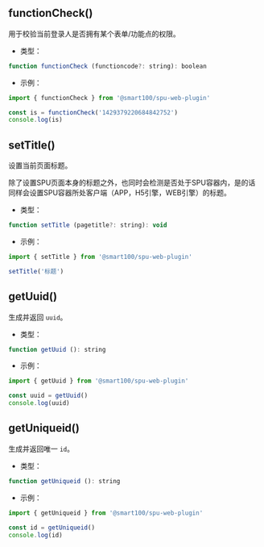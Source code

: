 ## functionCheck()
用于校验当前登录人是否拥有某个表单/功能点的权限。

+ 类型：

```js
function functionCheck (functioncode?: string): boolean
```

+ 示例：

```js
import { functionCheck } from '@smart100/spu-web-plugin'

const is = functionCheck('1429379220684842752')
console.log(is)
```

## setTitle()
设置当前页面标题。

除了设置SPU页面本身的标题之外，也同时会检测是否处于SPU容器内，是的话同样会设置SPU容器所处客户端（APP，H5引擎，WEB引擎）的标题。

+ 类型：

```js
function setTitle (pagetitle?: string): void
```

+ 示例：

```js
import { setTitle } from '@smart100/spu-web-plugin'

setTitle('标题')
```


## getUuid()
生成并返回 `uuid`。

+ 类型：

```js
function getUuid (): string
```

+ 示例：

```js
import { getUuid } from '@smart100/spu-web-plugin'

const uuid = getUuid()
console.log(uuid)
```



## getUniqueid()
生成并返回唯一 `id`。

+ 类型：

```js
function getUniqueid (): string
```

+ 示例：

```js
import { getUniqueid } from '@smart100/spu-web-plugin'

const id = getUniqueid()
console.log(id)
```
